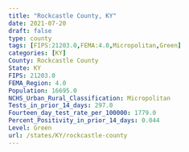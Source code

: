 ```yaml
---
title: "Rockcastle County, KY"
date: 2021-07-20
draft: false
type: county
tags: [FIPS:21203.0,FEMA:4.0,Micropolitan,Green]
categories: [KY]
County: Rockcastle County
State: KY
FIPS: 21203.0
FEMA_Region: 4.0
Population: 16695.0
NCHS_Urban_Rural_Classification: Micropolitan
Tests_in_prior_14_days: 297.0
Fourteen_day_test_rate_per_100000: 1779.0
Percent_Positivity_in_prior_14_days: 0.044
Level: Green
url: /states/KY/rockcastle-county
---
```



